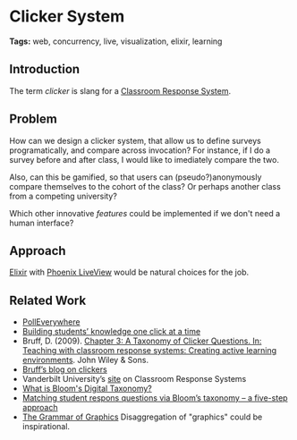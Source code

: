 # Clicker System

**Tags:** web, concurrency, live, visualization, elixir, learning

## Introduction

The term *clicker* is slang for a [Classroom Response System](https://cft.vanderbilt.edu/guides-sub-pages/clickers/). 

## Problem

How can we design a clicker system, that allow us to define surveys programatically, and compare across invocation? For instance, if I do a survey before and after class, I would like to imediately compare the two.

Also, can this be gamified, so that users can (pseudo?)anonymously compare themselves to the cohort of the class? Or perhaps another class from a competing university?

Which other innovative *features* could be implemented if we don't need a human interface?

## Approach

[Elixir](https://elixir-lang.org) with [Phoenix LiveView](https://www.youtube.com/watch?v=k4mSbCoBTPI) would be natural choices for the job.

## Related Work

- [PollEverywhere](https://www.polleverywhere.com)
- [Building students’ knowledge one click at a time](http://ojs.statsbiblioteket.dk/index.php/lom/article/view/7285/6602)
- Bruff, D. (2009). [Chapter 3: A Taxonomy of Clicker Questions. In: Teaching with classroom response systems: Creating active learning environments](https://e-learn.sdu.dk/bbcswebdav/xid-8826126_2). John Wiley & Sons.
- [Bruff’s blog on clickers](https://derekbruff.org/?page_id=2)
- Vanderbilt University’s [site](https://cft.vanderbilt.edu/guides-sub-pages/clickers/) on Classroom Response Systems
- [What is Bloom's Digital Taxonomy?](https://www.youtube.com/watch?v=fqgTBwElPzU&t=8s)
- [Matching student respons questions via Bloom’s taxonomy – a five-step approach](https://youtu.be/n_tFCdHcF3M)
- [The Grammar of Graphics](https://www.springer.com/gp/book/9780387245447) Disaggregation of "graphics" could be inspirational.

